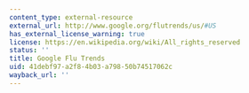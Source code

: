 ```yaml
---
content_type: external-resource
external_url: http://www.google.org/flutrends/us/#US
has_external_license_warning: true
license: https://en.wikipedia.org/wiki/All_rights_reserved
status: ''
title: Google Flu Trends
uid: 41debf97-a2f8-4b03-a798-50b74517062c
wayback_url: ''
---
```

